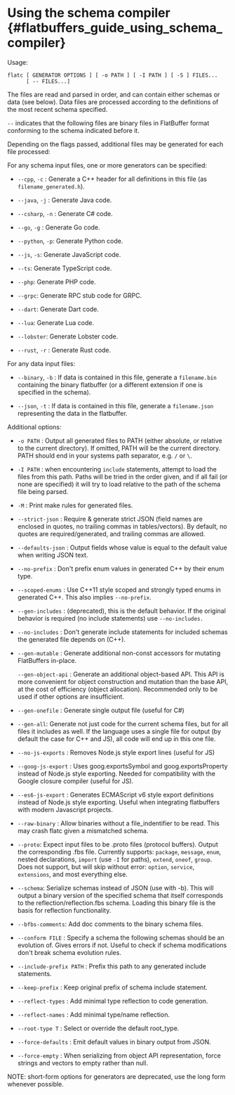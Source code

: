 Using the schema compiler    {#flatbuffers_guide_using_schema_compiler}
=========================

Usage:

    flatc [ GENERATOR OPTIONS ] [ -o PATH ] [ -I PATH ] [ -S ] FILES...
          [ -- FILES...]

The files are read and parsed in order, and can contain either schemas
or data (see below). Data files are processed according to the definitions of
the most recent schema specified.

`--` indicates that the following files are binary files in
FlatBuffer format conforming to the schema indicated before it.

Depending on the flags passed, additional files may
be generated for each file processed:

For any schema input files, one or more generators can be specified:

-   `--cpp`, `-c` : Generate a C++ header for all definitions in this file (as
    `filename_generated.h`).

-   `--java`, `-j` : Generate Java code.

-   `--csharp`, `-n` : Generate C# code.

-   `--go`, `-g` : Generate Go code.

-   `--python`, `-p`: Generate Python code.

-   `--js`, `-s`: Generate JavaScript code.

-   `--ts`: Generate TypeScript code.

-   `--php`: Generate PHP code.

-   `--grpc`: Generate RPC stub code for GRPC.

-   `--dart`: Generate Dart code.

-   `--lua`: Generate Lua code.

-   `--lobster`: Generate Lobster code.

-   `--rust`, `-r` : Generate Rust code.

For any data input files:

-   `--binary`, `-b` : If data is contained in this file, generate a
    `filename.bin` containing the binary flatbuffer (or a different extension
    if one is specified in the schema).

-   `--json`, `-t` : If data is contained in this file, generate a
    `filename.json` representing the data in the flatbuffer.

Additional options:

-   `-o PATH` : Output all generated files to PATH (either absolute, or
    relative to the current directory). If omitted, PATH will be the
    current directory. PATH should end in your systems path separator,
    e.g. `/` or `\`.

-   `-I PATH` : when encountering `include` statements, attempt to load the
    files from this path. Paths will be tried in the order given, and if all
    fail (or none are specified) it will try to load relative to the path of
    the schema file being parsed.

-   `-M` : Print make rules for generated files.

-   `--strict-json` : Require & generate strict JSON (field names are enclosed
    in quotes, no trailing commas in tables/vectors). By default, no quotes are
    required/generated, and trailing commas are allowed.

-   `--defaults-json` : Output fields whose value is equal to the default value
    when writing JSON text.

-   `--no-prefix` : Don't prefix enum values in generated C++ by their enum
    type.

-   `--scoped-enums` : Use C++11 style scoped and strongly typed enums in
    generated C++. This also implies `--no-prefix`.

-   `--gen-includes` : (deprecated), this is the default behavior.
                       If the original behavior is required (no include
	                   statements) use `--no-includes.`

-   `--no-includes` : Don't generate include statements for included schemas the
    generated file depends on (C++).

-   `--gen-mutable` : Generate additional non-const accessors for mutating
    FlatBuffers in-place.

    `--gen-object-api` : Generate an additional object-based API. This API is
    more convenient for object construction and mutation than the base API,
    at the cost of efficiency (object allocation). Recommended only to be used
    if other options are insufficient.

-   `--gen-onefile` :  Generate single output file (useful for C#)

-   `--gen-all`: Generate not just code for the current schema files, but
    for all files it includes as well. If the language uses a single file for
    output (by default the case for C++ and JS), all code will end up in
    this one file.

-   `--no-js-exports` :  Removes Node.js style export lines (useful for JS)

-   `--goog-js-export` :  Uses goog.exportsSymbol and goog.exportsProperty
    instead of Node.js style exporting.  Needed for compatibility with the
    Google closure compiler (useful for JS).

-   `--es6-js-export` : Generates ECMAScript v6 style export definitions
    instead of Node.js style exporting. Useful when integrating flatbuffers
    with modern Javascript projects.

-   `--raw-binary` : Allow binaries without a file_indentifier to be read.
    This may crash flatc given a mismatched schema.

-   `--proto`: Expect input files to be .proto files (protocol buffers).
    Output the corresponding .fbs file.
    Currently supports: `package`, `message`, `enum`, nested declarations,
    `import` (use `-I` for paths), `extend`, `oneof`, `group`.
    Does not support, but will skip without error: `option`, `service`,
    `extensions`, and most everything else.

-   `--schema`: Serialize schemas instead of JSON (use with -b). This will
    output a binary version of the specified schema that itself corresponds
    to the reflection/reflection.fbs schema. Loading this binary file is the
    basis for reflection functionality.

-   `--bfbs-comments`: Add doc comments to the binary schema files.

-   `--conform FILE` : Specify a schema the following schemas should be
    an evolution of. Gives errors if not. Useful to check if schema
    modifications don't break schema evolution rules.

-   `--include-prefix PATH` : Prefix this path to any generated include
    statements.

-   `--keep-prefix` : Keep original prefix of schema include statement.

-   `--reflect-types` : Add minimal type reflection to code generation.
-   `--reflect-names` : Add minimal type/name reflection.

-   `--root-type T` : Select or override the default root_type.

-   `--force-defaults` : Emit default values in binary output from JSON.

-   `--force-empty` : When serializing from object API representation, force
     strings and vectors to empty rather than null.

NOTE: short-form options for generators are deprecated, use the long form
whenever possible.
